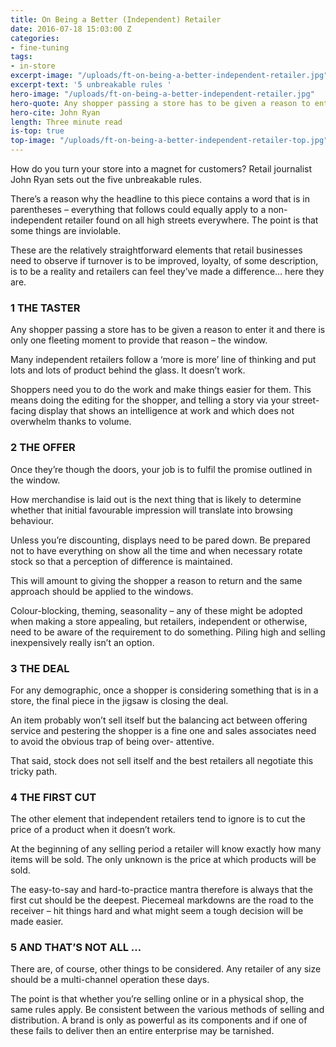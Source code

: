 ```yaml
---
title: On Being a Better (Independent) Retailer
date: 2016-07-18 15:03:00 Z
categories:
- fine-tuning
tags:
- in-store
excerpt-image: "/uploads/ft-on-being-a-better-independent-retailer.jpg"
excerpt-text: '5 unbreakable rules '
hero-image: "/uploads/ft-on-being-a-better-independent-retailer.jpg"
hero-quote: Any shopper passing a store has to be given a reason to enter it.
hero-cite: John Ryan
length: Three minute read
is-top: true
top-image: "/uploads/ft-on-being-a-better-independent-retailer-top.jpg"
---
```


How do you turn your store into a magnet for customers? Retail journalist John Ryan sets out the five unbreakable rules. 

There’s a reason why the headline to this piece contains a word that is in parentheses – everything that follows could equally apply to a non-independent retailer found on all high streets everywhere. The point is that some things are inviolable. 

These are the relatively straightforward elements that retail businesses need to observe if turnover is to be improved, loyalty, of some description, is to be a reality and retailers can feel they’ve made a difference… here they are. 

### 1 THE TASTER 

Any shopper passing a store has to be given a reason to enter it and there is only one fleeting moment to provide that reason – the window. 

Many independent retailers follow a ‘more is more’ line of thinking and put lots and lots of product behind the glass. It doesn’t work. 

Shoppers need you to do the work and make things easier for them. This means doing the editing for the shopper, and telling a story via your street-facing display that shows an intelligence at work and which does not overwhelm thanks to volume. 

### 2 THE OFFER 

Once they’re though the doors, your job is to fulfil the promise outlined in the window. 

How merchandise is laid out is the next thing that is likely to determine whether that initial favourable impression will translate into browsing behaviour. 

Unless you’re discounting, displays need to be pared down. Be prepared not to have everything on show all the time and when necessary rotate stock so that a perception of difference is maintained. 

This will amount to giving the shopper a reason to return and the same approach should be applied to the windows. 

Colour-blocking, theming, seasonality – any of these might be adopted when making a store appealing, but retailers, independent or otherwise, need to be aware of the requirement to do something. Piling high and selling inexpensively really isn’t an option. 

### 3 THE DEAL 

For any demographic, once a shopper is considering something that is in a store, the final piece in the jigsaw is closing the deal. 

An item probably won’t sell itself but the balancing act between offering service and pestering the shopper is a fine one and sales associates need to avoid the obvious trap of being over- attentive. 

That said, stock does not sell itself and the best retailers all negotiate this tricky path. 

### 4 THE FIRST CUT

The other element that independent retailers tend to ignore is to cut the price of a product when it doesn’t work. 

At the beginning of any selling period a retailer will know exactly how many items will be sold. The only unknown is the price at which products will be sold. 

The easy-to-say and hard-to-practice mantra therefore is always that the first cut should be the deepest. Piecemeal markdowns are the road to the receiver – hit things hard and what might seem a tough decision will be made easier. 

### 5 AND THAT’S NOT ALL …

There are, of course, other things to be considered. Any retailer of any size should be a multi-channel operation these days. 

The point is that whether you’re selling online or in a physical shop, the same rules apply. Be consistent between the various methods of selling and distribution. A brand is only as powerful as its components and if one of these fails to deliver then an entire enterprise may be tarnished. 

